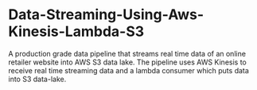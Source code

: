 # Data-Streaming-Using-Aws-Kinesis-Lambda-S3
A production grade data pipeline that streams real time data of an online retailer website into AWS S3 data lake. The pipeline uses AWS Kinesis to receive real time streaming data and a lambda consumer which puts data into S3 data-lake.

